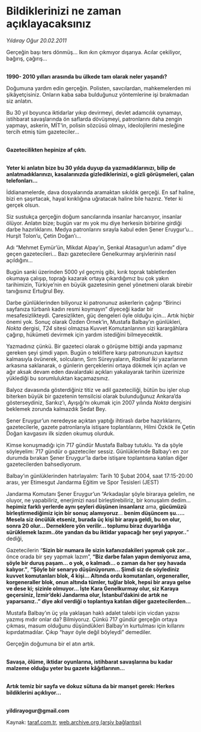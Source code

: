 # Bildiklerinizi ne zaman açıklayacaksınız

*Yıldıray Oğur 20.02.2011*

<div class="yazi"><p>Gerçeğin başı ters dönmüş... Ikın ıkın çıkmıyor dışarıya. Acılar çekiliyor, bağırış, çağırış...</p>
<p><b><br/>1990- 2010 yılları arasında bu ülkede tam olarak neler yaşandı? </b></p>
<p>Doğumuna yardım edin gerçeğin. Polisten, savcılardan, mahkemelerden mi şikâyetçisiniz. Onların kaba saba bulduğunuz yöntemlerine işi bırakmadan siz anlatın.</p>
<p>Bu 30 yıl boyunca iktidarlar yıkıp devirmeyi, devlet adamcılık oynamayı, istihbarat savaşlarında ön saflarda dövüşmeyi, patronlarını daha zengin yapmayı, askerin, MİT’in, polisin sözcüsü olmayı, ideolojilerini mesleğine tercih etmiş tüm gazeteciler...</p>
<p><b><br/>Gazetecilikten hepinize af çıktı.</b></p>
<p><b><br/>Yeter ki anlatın bize bu 30 yılda duyup da yazmadıklarınızı, bilip de anlatmadıklarınızı, kasalarınızda gizlediklerinizi, o gizli görüşmeleri, çalan telefonları...</b> </p>
<p>İddianamelerde, dava dosyalarında aramaktan sıkıldık gerçeği. En saf haline, bizi en şaşırtacak, hayal kırıklığına uğratacak haline bile hazırız. Yeter ki gerçek olsun. </p>
<p>Siz sustukça gerçeğin doğum sancılarında insanlar harcanıyor, insanlar ölüyor. Anlatın bize; bugün var mı yok mu diye herkesin birbirine girdiği darbe hazırlıklarını. Medya patronlarını sırayla kabul eden Şener Eruygur’u... Hurşit Tolon’u, Çetin Doğan’ı... </p>
<p>Adı “Mehmet Eymür’ün, Mikdat Alpay’ın, Şenkal Atasagun’un adamı” diye geçen gazetecileri... Bazı gazetecilere Genelkurmay arşivlerinin nasıl açıldığını...</p>
<p>Bugün sanki üzerinden 5000 yıl geçmiş gibi, kırık toprak tabletlerden okumaya çalışıp, toprağı kazarak ortaya çıkardığımız bu çok yakın tarihimizin, Türkiye’nin en büyük gazetesinin genel yönetmeni olarak birebir tanığısınız Ertuğrul Bey.</p>
<p>Darbe günlüklerinden biliyoruz ki patronunuz askerlerin çağırıp “Birinci sayfanıza türbanlı kadın resmi koymayın” diyeceği kadar bir mesafesizlikteydi. Çaresizlikten, güç dengeleri öyle olduğu için... Artık hiçbir önemi yok. Sonuç olarak Özden Örnek’in, Mustafa Balbay’ın günlükleri, <i>Nokta</i> dergisi, <i>T24</i> sitesi olmazsa Kuvvet Komutanlarının sizi karargâhlara çağırıp, hükümeti devirmek için yardım istediğini bilmeyecektik. </p>
<p>Yazmadınız çünkü. Bir gazeteci olarak o görüşme bittiği anda yapmanız gereken şeyi şimdi yapın. Bugün o tekliflere karşı patronunuzun kayıtsız kalmasıyla övünerek, solcuların, Sırrı Süreyyaların, <i>Radikal İki</i> yazarlarının arkasına saklanarak, o günlerin gerçeklerini ortaya dökmek için açılan ve ağır aksak devam eden davalardaki açıkları yakalayarak tarihin üzerinize yüklediği bu sorumluluktan kaçamazsınız.</p>
<p>Balyoz davasında gösterdiğiniz titiz ve adil gazeteciliği, bütün bu işler olup biterken büyük bir gazetenin temsilcisi olarak bulunduğunuz Ankara’da gösterseydiniz, Sarıkız’ı, Ayışığı’nı okumak için 2007 yılında <i>Nokta</i> dergisini beklemek zorunda kalmazdık Sedat Bey. </p>
<p>Şener Eruygur’un neredeyse açıktan yaptığı ihtiraslı darbe hazırlıklarını, gazetecilerle, gazete patronlarıyla istişare toplantılarını, Hilmi Özkök ile Çetin Doğan kavgasını ilk sizden okumuş olurduk.</p>
<p>Kimse konuşmadığı için 717 gündür Mustafa Balbay tutuklu. Ya da şöyle söyleyelim: 717 gündür o gazeteciler sessiz. Günlüklerinde Balbay’ı en zor durumda bırakan Şener Eruygur’la darbe istişare toplantısına katılan diğer gazetecilerden bahsediyorum. </p>
<p>Balbay’ın günlüklerinden hatırlayalım: Tarih 10 Şubat 2004, saat 17:15-20:00 arası, yer Etimesgut Jandarma Eğitim ve Spor Tesisleri (JEST) </p>
<p>Jandarma Komutanı Şener Eruygur’un “Arkadaşlar şöyle biraraya gelelim, ne oluyor, ne yapabiliriz, enerjimizi nasıl birleştirebiliriz, bir konuşalım dedim... <strong>hepimiz farklı yerlerde aynı şeyleri düşünen insanlarız</strong> ama, <strong>gücümüzü birleştirmediğimiz için bir sonuç alamıyoruz</strong>... <strong>benim düşüncem şu..... Mesela siz öncülük etseniz, burada üç kişi bir araya geldi, bu on olur, sonra 20 olur... Derneklere yön verilir... toplumu biraz duyarlılığa sürüklemek lazım..öte yandan da bu iktidar yapacağı her şeyi yapıyor</strong><b>..</b>” dediği, </p>
<p>Gazetecilerin “<strong>Sizin bir numara ile sizin kafanızdakileri yapmak çok zor</strong>... önce orada bir şey yapmak lazım”, <b>“<strong>Biz darbe falan yapın demiyoruz ama, şöyle bir duruş paşam... o yok, o kalmadı... o zaman da her şey havada kalıyor.”</strong></b>, <b>“<strong>Şöyle bir senaryo düşünüyorum... Şimdi siz de söylediniz kuvvet komutanları blok, 4 kişi... Altında ordu komutanları, orgeneraller, korgeneraller blok, onun altında tümler, tuğlar blok, hepsi bir araya gelse ve dese ki; sizinle olmuyor... İşte Kara Genelkurmay olur, siz Karaya geçersiniz, İzmir’deki Jandarma olur, İstanbul’dakini de artık ne yaparsanız..” </strong></b><strong>diye akıl verdiği o toplantıya katılan diğer gazetecilerden...</strong></p>
<p>Mustafa Balbay’ın üç yıla yaklaşan haklı adalet talebi için vicdan yazısı yazmış mıdır onlar da? Bilmiyoruz. Çünkü 717 gündür gerçeğin ortaya çıkması, masum olduğunu düşündükleri Balbay’ın kurtulması için kıllarını kıpırdatmadılar. Çıkıp “hayır öyle değil böyleydi” demediler. </p>
<p>Gerçeğin doğumuna bir el atın artık.</p>
<p><strong><br/>Savaşa, ölüme, iktidar oyunlarına, istihbarat savaşlarına bu kadar malzeme olduğu yeter bu gazete kâğıtlarının...</strong></p>
<p><strong><br/>Artık temiz bir sayfa ve dokuz sütuna da bir manşet gerek: Herkes bildiklerini açıklıyor...</strong></p>
<p><b><br/>yildirayogur@gmail.com</b></p>
</div>

Kaynak: [taraf.com.tr](http://www.taraf.com.tr/yildiray-ogur/makale-bildiklerinizi-ne-zaman-aciklayacaksiniz.htm), [web.archive.org (arşiv bağlantısı)](http://web.archive.org/web/20130709182015/http://www.taraf.com.tr/yildiray-ogur/makale-bildiklerinizi-ne-zaman-aciklayacaksiniz.htm)
